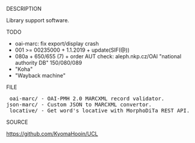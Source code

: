
DESCRIPTION

Library support software.

TODO

- oai-marc: fix export/display crash
- 001 >= 00235000 + 1.1.2019 + update(SIF(@))
- 080a + 650/655 (7) + order AUT check: aleph.nkp.cz/OAI "national authority DB" 150/080/089
- "Koha"
- "Wayback machine"

FILE
<pre>
 oai-marc/ - OAI-PMH 2.0 MARCXML record validator.
json-marc/ - Custom JSON to MARCXML convertor.
 locative/ - Get word's locative with MorphoDiTa REST API.
</pre>
SOURCE

https://github.com/KyomaHooin/UCL

